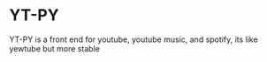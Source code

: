 # YT-PY
YT-PY is a front end for youtube, youtube music, and spotify, its like yewtube but more stable
